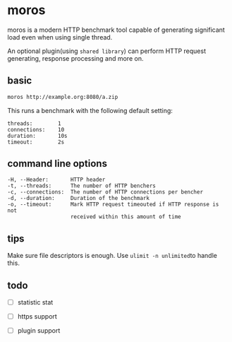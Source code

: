 # moros

moros is a modern HTTP benchmark tool capable of generating significant load even when using single thread.

An optional plugin(using `shared library`) can perform HTTP request generating, response processing and more on.

## basic

```bash
moros http://example.org:8080/a.zip
```

This runs  a benchmark with the following default setting:

```
threads:        1
connections:    10
duration:       10s
timeout:        2s
```

## command line options

```
-H, --Header:       HTTP header
-t, --threads:      The number of HTTP benchers
-c, --connections:  The number of HTTP connections per bencher
-d, --duration:     Duration of the benchmark
-o, --timeout:      Mark HTTP request timeouted if HTTP response is not
                    received within this amount of time
```

## tips

Make sure file descriptors is enough. Use `ulimit -n unlimited`to handle this.

## todo

- [ ] statistic stat
- [ ] https support
- [ ] plugin support


